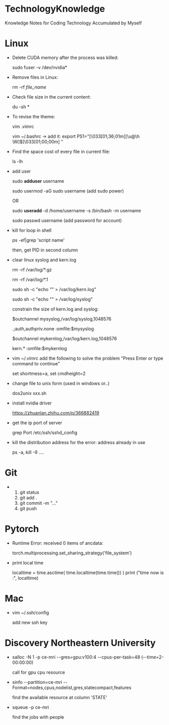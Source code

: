# TechnologyKnowledge
Knowledge Notes for Coding Technology Accumulated by Myself




# Linux

* Delete CUDA memory after the process was killed:

  sudo fuser -v /dev/nvidia*

* Remove files in Linux:

  rm -rf *file_name*

* Check file size in the current content:

  du -sh *

* To revise the theme:

  vim .vimrc

  vim ~/.bashrc  -> add it:   export PS1="\[\033[01;36;01m\][\u@\h \W]\$\[\033[01;00;00m\] "

* Find the space cost of every file in current file:

  ls -lh

* add user

  sudo **adduser** username
  
  sudo usermod -aG sudo username  (add sudo power)
  
  OR
  
  sudo **useradd** -d /home/username -s /bin/bash -m username
  
  sudo passwd username  (add password for account)

* kill for loop in shell

  ps -ef|grep 'script name' 

  then, get PID in second column

* clear linux syslog and kern.log

  rm -rf /var/log/\*.gz

  rm -rf /var/log/*.1

  sudo sh -c "echo "" > /var/log/kern.log"

  sudo sh -c "echo "" > /var/log/syslog"

  constrain the size of kern.log and syslog:

  $outchannel mysyslog,/var/log/syslog,1048576

  *.*;auth,authpriv.none :omfile:$mysyslog

  $outchannel mykernlog,/var/log/kern.log,1048576                                                       

  kern.*       :omfile:$mykernlog

* vim ~/.vimrc       add the following to solve the problem "Press Enter or type command to continue"

  set shortmess=a,
  set cmdheight=2

* change file to unix form (used in windows or..)

  dos2unix xxx.sh

* install nvidia driver

  https://zhuanlan.zhihu.com/p/366882419

* get the ip port of server

  grep Port /etc/ssh/sshd_config
  
* kill the distribution address for the error: address already in use

  ps -a, 
  kill -9 ....
  

  



# Git

* 1. git status
  2. git add .
  3. git commit -m "..."
  4. git push



# Pytorch

* Runtime Error: received 0 items of ancdata:

  torch.multiprocessing.set_sharing_strategy('file_system')
  
* print local time
  
  localtime = time.asctime( time.localtime(time.time()) )
  print ("time now is :", localtime)







# Mac

* vim ~/.ssh/config

  add new ssh key






# Discovery Northeastern University
* salloc -N 1 -p ce-mri --gres=gpu:v100:4 --cpus-per-task=48 (--time=2-00:00:00)
  
  call for gpu cpu resource

* sinfo --partition=ce-mri --Format=nodes,cpus,nodelist,gres,statecompact,features
  
  find the available resource at column 'STATE'

* squeue -p ce-mri

  find the jobs with people


